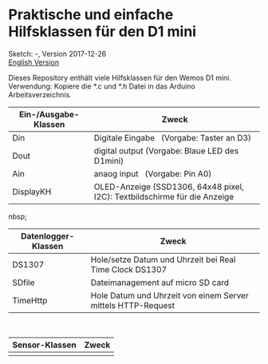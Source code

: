 # Praktische und einfache Hilfsklassen f&uuml;r den D1 mini
Sketch: -, Version 2017-12-26   
[English Version](./README.md "English Version")   

Dieses Repository enth&auml;lt viele Hilfsklassen f&uuml;r den Wemos D1 mini.    
Verwendung: Kopiere die *.c und *.h Datei in das Arduino Arbeitsverzeichnis.

| Ein-/Ausgabe-Klassen  | Zweck                               |
| --------------------- | ----------------------------------------------------  |
| Din                   | Digitale Eingabe &nbsp; (Vorgabe: Taster an D3)       |
| Dout                  | digital output (Vorgabe: Blaue LED des D1mini)        |
| Ain                   | anaog input &nbsp; (Vorgabe: Pin A0)                  |
| DisplayKH             | OLED-Anzeige (SSD1306, 64x48 pixel, I2C): Textbildschirme f&uuml;r die Anzeige |

nbsp;    

| Datenlogger-Klassen   | Zweck                                                        |
| --------------------- | ------------------------------------------------------------ |
| DS1307                | Hole/setze Datum und Uhrzeit bei Real Time Clock DS1307      |
| SDfile                | Dateimanagement auf micro SD card                            |
| TimeHttp              | Hole Datum und Uhrzeit von einem Server mittels HTTP-Request |

&nbsp;    
   
| Sensor-Klassen        | Zweck                                       |
| --------------------- | --------------------------------------------- |
|                       |     |
